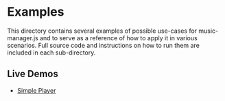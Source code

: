 # Examples

This directory contains several examples of possible use-cases for music-manager.js and to serve as a reference of how to apply it in various scenarios. Full source code and instructions on how to run them are included in each sub-directory.

## Live Demos
* [Simple Player](TODO)
